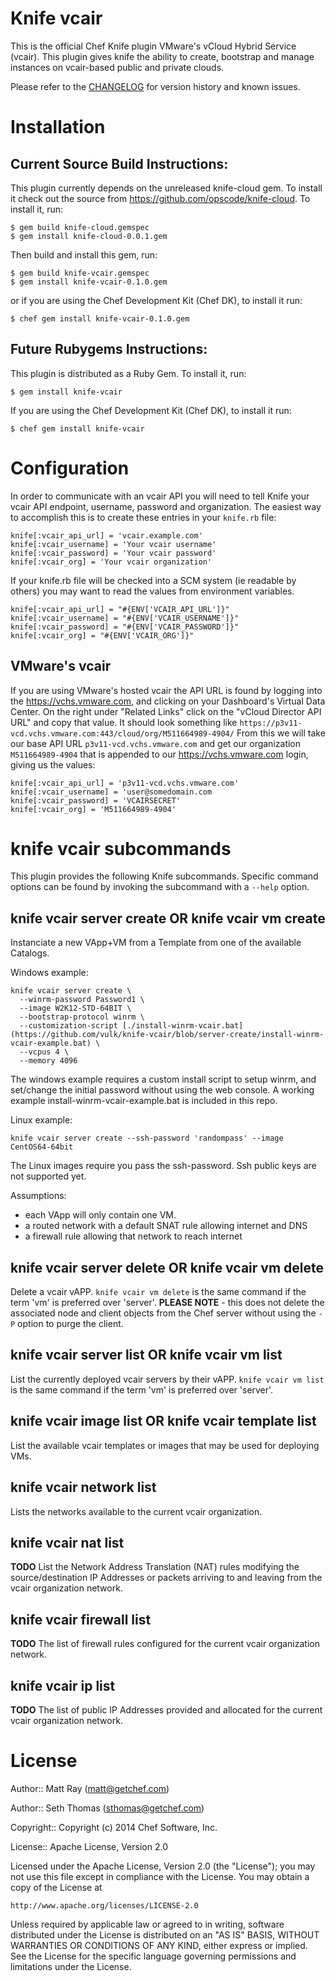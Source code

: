 Knife vcair
===============

This is the official Chef Knife plugin VMware's vCloud Hybrid Service (vcair). This plugin gives knife the ability to create, bootstrap and manage instances on vcair-based public and private clouds.

Please refer to the [CHANGELOG](CHANGELOG.md) for version history and known issues.

# Installation #

## Current Source Build Instructions: ##

This plugin currently depends on the unreleased knife-cloud gem. To install it check out the source from https://github.com/opscode/knife-cloud. To install it, run:

    $ gem build knife-cloud.gemspec
    $ gem install knife-cloud-0.0.1.gem

Then build and install this gem, run:

    $ gem build knife-vcair.gemspec
    $ gem install knife-vcair-0.1.0.gem

or if you are using the Chef Development Kit (Chef DK), to install it run:

    $ chef gem install knife-vcair-0.1.0.gem

## Future Rubygems Instructions: ##

This plugin is distributed as a Ruby Gem. To install it, run:

    $ gem install knife-vcair

If you are using the Chef Development Kit (Chef DK), to install it run:

    $ chef gem install knife-vcair

# Configuration #

In order to communicate with an vcair API you will need to tell Knife your vcair API endpoint, username, password and organization. The easiest way to accomplish this is to create these entries in your `knife.rb` file:

    knife[:vcair_api_url] = 'vcair.example.com'
    knife[:vcair_username] = 'Your vcair username'
    knife[:vcair_password] = 'Your vcair password'
    knife[:vcair_org] = 'Your vcair organization'

If your knife.rb file will be checked into a SCM system (ie readable by others) you may want to read the values from environment variables.

    knife[:vcair_api_url] = "#{ENV['VCAIR_API_URL']}"
    knife[:vcair_username] = "#{ENV['VCAIR_USERNAME']}"
    knife[:vcair_password] = "#{ENV['VCAIR_PASSWORD']}"
    knife[:vcair_org] = "#{ENV['VCAIR_ORG']}"

## VMware's vcair ##

If you are using VMware's hosted vcair the API URL is found by logging into the https://vchs.vmware.com, and clicking on your Dashboard's Virtual Data Center. On the right under "Related Links" click on the "vCloud Director API URL" and copy that value. It should look something like `https://p3v11-vcd.vchs.vmware.com:443/cloud/org/M511664989-4904/` From this we will take our base API URL `p3v11-vcd.vchs.vmware.com` and get our organization `M511664989-4904` that is appended to our https://vchs.vmware.com login, giving us the values:

    knife[:vcair_api_url] = 'p3v11-vcd.vchs.vmware.com'
    knife[:vcair_username] = 'user@somedomain.com
    knife[:vcair_password] = 'VCAIRSECRET'
    knife[:vcair_org] = 'M511664989-4904'

# knife vcair subcommands #

This plugin provides the following Knife subcommands. Specific command options can be found by invoking the subcommand with a `--help` option.

## knife vcair server create OR knife vcair vm create ##

Instanciate a new VApp+VM from a Template from one of the available Catalogs.

Windows example:
```
knife vcair server create \
  --winrm-password Password1 \
  --image W2K12-STD-64BIT \
  --bootstrap-protocol winrm \
  --customization-script [./install-winrm-vcair.bat](https://github.com/vulk/knife-vcair/blob/server-create/install-winrm-vcair-example.bat) \
  --vcpus 4 \
  --memory 4096
```
The windows example requires a custom install script to setup winrm, and set/change the initial password without using the web console.
A working example install-winrm-vcair-example.bat is included in this repo.

Linux example: 
```
knife vcair server create --ssh-password 'randompass' --image CentOS64-64bit
```
The Linux images require you pass the ssh-password. Ssh public keys are not supported yet.

Assumptions:
 * each VApp will only contain one VM.
 * a routed network with a default SNAT rule allowing internet and DNS
 * a firewall rule allowing that network to reach internet

## knife vcair server delete OR knife vcair vm delete ##

Delete a vcair vAPP. `knife vcair vm delete` is the same command if the term 'vm' is preferred over 'server'. **PLEASE NOTE** - this does not delete the associated node and client objects from the Chef server without using the `-P` option to purge the client.

## knife vcair server list OR knife vcair vm list ##

List the currently deployed vcair servers by their vAPP. `knife vcair vm list` is the same command if the term 'vm' is preferred over 'server'.

## knife vcair image list OR knife vcair template list ##

List the available vcair templates or images that may be used for deploying VMs.

## knife vcair network list ##

Lists the networks available to the current vcair organization.

## knife vcair nat list ##

**TODO** List the Network Address Translation (NAT) rules modifying the source/destination IP Addresses or packets arriving to and leaving from the vcair organization network.

## knife vcair firewall list ##

**TODO** The list of firewall rules configured for the current vcair organization network.

## knife vcair ip list ##

**TODO** The list of public IP Addresses provided and allocated for the current vcair organization network.

# License #

Author:: Matt Ray (<matt@getchef.com>)

Author:: Seth Thomas (<sthomas@getchef.com>)

Copyright:: Copyright (c) 2014 Chef Software, Inc.

License:: Apache License, Version 2.0

Licensed under the Apache License, Version 2.0 (the "License");
you may not use this file except in compliance with the License.
You may obtain a copy of the License at

    http://www.apache.org/licenses/LICENSE-2.0

Unless required by applicable law or agreed to in writing, software
distributed under the License is distributed on an "AS IS" BASIS,
WITHOUT WARRANTIES OR CONDITIONS OF ANY KIND, either express or implied.
See the License for the specific language governing permissions and
limitations under the License.
